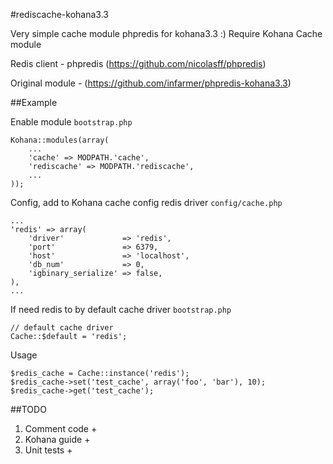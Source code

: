 #rediscache-kohana3.3

Very simple cache module phpredis for kohana3.3 :) Require Kohana Cache module

Redis client - phpredis (https://github.com/nicolasff/phpredis)

Original module - (https://github.com/infarmer/phpredis-kohana3.3)

##Example

Enable module  `bootstrap.php`

    Kohana::modules(array(
        ...
        'cache' => MODPATH.'cache',
        'rediscache' => MODPATH.'rediscache',
        ...
    ));

Config, add to Kohana cache config redis driver `config/cache.php`

    ...
    'redis' => array(
        'driver'             => 'redis',
        'port'               => 6379,
        'host'               => 'localhost',
        'db_num'             => 0,
        'igbinary_serialize' => false,
    ),
    ...

If need redis to by default cache driver `bootstrap.php`

    // default cache driver
    Cache::$default = 'redis';

Usage

    $redis_cache = Cache::instance('redis');
    $redis_cache->set('test_cache', array('foo', 'bar'), 10);
    $redis_cache->get('test_cache');


##TODO

1. Comment code +
2. Kohana guide +
3. Unit tests +